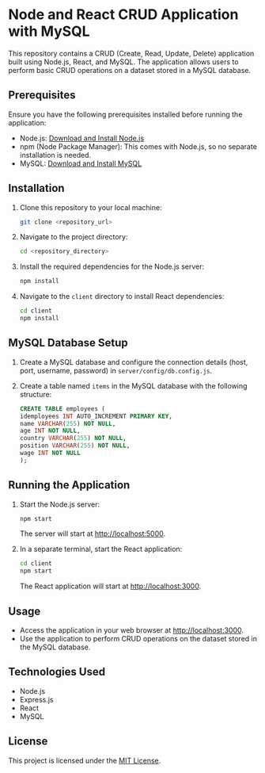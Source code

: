 # Node and React CRUD Application with MySQL

This repository contains a CRUD (Create, Read, Update, Delete) application built using Node.js, React, and MySQL. The application allows users to perform basic CRUD operations on a dataset stored in a MySQL database.

## Prerequisites

Ensure you have the following prerequisites installed before running the application:

- Node.js: [Download and Install Node.js](https://nodejs.org/)
- npm (Node Package Manager): This comes with Node.js, so no separate installation is needed.
- MySQL: [Download and Install MySQL](https://www.mysql.com/)

## Installation

1. Clone this repository to your local machine:

   ```bash
   git clone <repository_url>
   ```

2. Navigate to the project directory:

   ```bash
   cd <repository_directory>
   ```

3. Install the required dependencies for the Node.js server:

   ```bash
   npm install
   ```

4. Navigate to the `client` directory to install React dependencies:

   ```bash
   cd client
   npm install
   ```

## MySQL Database Setup

1. Create a MySQL database and configure the connection details (host, port, username, password) in `server/config/db.config.js`.

2. Create a table named `items` in the MySQL database with the following structure:

   ```sql
   CREATE TABLE employees (
   idemployees INT AUTO_INCREMENT PRIMARY KEY,
   name VARCHAR(255) NOT NULL,
   age INT NOT NULL,
   country VARCHAR(255) NOT NULL,
   position VARCHAR(255) NOT NULL,
   wage INT NOT NULL
   );
   ```

## Running the Application

1. Start the Node.js server:

   ```bash
   npm start
   ```

   The server will start at [http://localhost:5000](http://localhost:5000).

2. In a separate terminal, start the React application:

   ```bash
   cd client
   npm start
   ```

   The React application will start at [http://localhost:3000](http://localhost:3000).

## Usage

- Access the application in your web browser at [http://localhost:3000](http://localhost:3000).
- Use the application to perform CRUD operations on the dataset stored in the MySQL database.

## Technologies Used

- Node.js
- Express.js
- React
- MySQL

## License

This project is licensed under the [MIT License](LICENSE).
